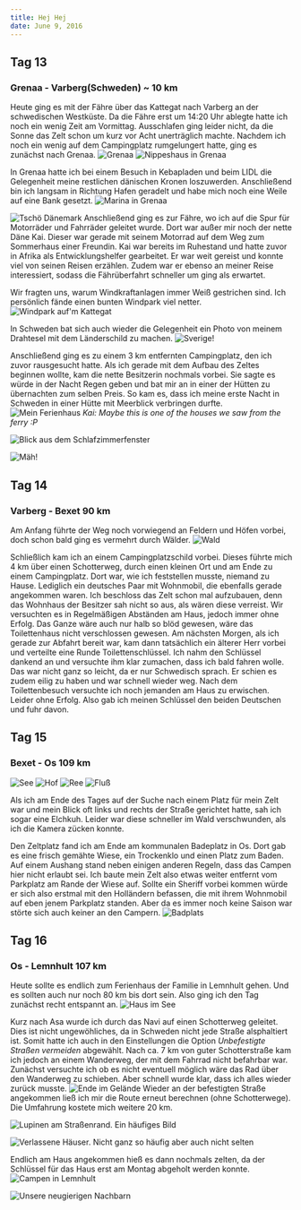 ```yaml
---
title: Hej Hej
date: June 9, 2016
---
```


Tag 13
-----
### Grenaa - Varberg(Schweden) ~ 10 km
Heute ging es mit der Fähre über das Kattegat nach Varberg an der schwedischen Westküste.
Da die Fähre erst um 14:20 Uhr ablegte hatte ich noch ein wenig Zeit am Vormittag.
Ausschlafen ging leider nicht, da die Sonne das Zelt schon um kurz vor Acht unerträglich machte.
Nachdem ich noch ein wenig auf dem Campingplatz rumgelungert hatte, ging es zunächst nach Grenaa.
![Grenaa](../images/tag13_1.jpg)
![Nippeshaus in Grenaa](../images/tag13_2.jpg)

In Grenaa hatte ich bei einem Besuch in Kebapladen und beim LIDL die Gelegenheit meine restlichen dänischen Kronen loszuwerden.
Anschließend bin ich langsam in Richtung Hafen geradelt und habe mich noch eine Weile auf eine Bank gesetzt.
![Marina in Grenaa](../images/tag13_3.jpg)

![Tschö Dänemark](../images/tag13_4.jpg)
Anschließend ging es zur Fähre, wo ich auf die Spur für Motorräder und Fahrräder geleitet wurde.
Dort war außer mir noch der nette Däne Kai.
Dieser war gerade mit seinem Motorrad auf dem Weg zum Sommerhaus einer Freundin.
Kai war bereits im Ruhestand und hatte zuvor in Afrika als Entwicklungshelfer gearbeitet.
Er war weit gereist und konnte viel von seinen Reisen erzählen.
Zudem war er ebenso an meiner Reise interessiert, sodass die Fährüberfahrt schneller um ging als erwartet.

Wir fragten uns, warum Windkraftanlagen immer Weiß gestrichen sind. Ich persönlich fände einen bunten Windpark viel netter.
![Windpark auf'm Kattegat](../images/tag13_5.jpg)

In Schweden bat sich auch wieder die Gelegenheit ein Photo von meinem Drahtesel mit dem Länderschild zu machen.
![Sverige!](../images/tag13_6.jpg)

Anschließend ging es zu einem 3 km entfernten Campingplatz, den ich zuvor rausgesucht hatte.
Als ich gerade mit dem Aufbau des Zeltes beginnen wollte, kam die nette Besitzerin nochmals vorbei.
Sie sagte es würde in der Nacht Regen geben und bat mir an in einer der Hütten zu übernachten zum selben Preis.
So kam es, dass ich meine erste Nacht in Schweden in einer Hütte mit Meerblick verbringen durfte.
![Mein Ferienhaus](../images/tag13_7.jpg)
*Kai: Maybe this is one of the houses we saw from the ferry :P*

![Blick aus dem Schlafzimmerfenster](../images/tag13_8.jpg)

![Mäh!](../images/tag13_9.jpg)

Tag 14
------
### Varberg - Bexet 90 km
Am Anfang führte der Weg noch vorwiegend an Feldern und Höfen vorbei, doch schon bald ging es vermehrt durch Wälder.
![Wald](../images/tag14_1.jpg)

Schließlich kam ich an einem Campingplatzschild vorbei.
Dieses führte mich 4 km über einen Schotterweg, durch einen kleinen Ort und am Ende zu einem Campingplatz.
Dort war, wie ich feststellen musste, niemand zu Hause.
Lediglich ein deutsches Paar mit Wohnmobil, die ebenfalls gerade angekommen waren.
Ich beschloss das Zelt schon mal aufzubauen, denn das Wohnhaus der Besitzer sah nicht so aus, als wären diese verreist.
Wir versuchten es in Regelmäßigen Abständen am Haus, jedoch immer ohne Erfolg.
Das Ganze wäre auch nur halb so blöd gewesen, wäre das Toilettenhaus nicht verschlossen gewesen.
Am nächsten Morgen, als ich gerade zur Abfahrt bereit war, kam dann tatsächlich ein älterer Herr vorbei und verteilte eine Runde Toilettenschlüssel.
Ich nahm den Schlüssel dankend an und versuchte ihm klar zumachen, dass ich bald fahren wolle.
Das war nicht ganz so leicht, da er nur Schwedisch sprach.
Er schien es zudem eilig zu haben und war schnell wieder weg.
Nach dem Toilettenbesuch versuchte ich noch jemanden am Haus zu erwischen.
Leider ohne Erfolg.
Also gab ich meinen Schlüssel den beiden Deutschen und fuhr davon.

Tag 15
------
### Bexet - Os 109 km
![See](../images/tag15_1.jpg)
![Hof](../images/tag15_2.jpg)
![Ree](../images/tag15_3.jpg)
![Fluß](../images/tag15_4.jpg)

Als ich am Ende des Tages auf der Suche nach einem Platz für mein Zelt war und mein Blick oft links und rechts der Straße gerichtet hatte,
sah ich sogar eine Elchkuh.
Leider war diese schneller im Wald verschwunden, als ich die Kamera zücken konnte.

Den Zeltplatz fand ich am Ende am kommunalen Badeplatz in Os.
Dort gab es eine frisch gemähte Wiese, ein Trockenklo und einen Platz zum Baden.
Auf einem Aushang stand neben einigen anderen Regeln, dass das Campen hier nicht erlaubt sei.
Ich baute mein Zelt also etwas weiter entfernt vom Parkplatz am Rande der Wiese auf.
Sollte ein Sheriff vorbei kommen würde er sich also erstmal mit den Holländern befassen, die mit ihrem Wohnmobil auf eben jenem Parkplatz standen.
Aber da es immer noch keine Saison war störte sich auch keiner an den Campern.
![Badplats](../images/tag15_5.jpg)

Tag 16
------
### Os - Lemnhult 107 km
Heute sollte es endlich zum Ferienhaus der Familie in Lemnhult gehen.
Und es sollten auch nur noch 80 km bis dort sein.
Also ging ich den Tag zunächst recht entspannt an.
![Haus im See](../images/tag16_1.jpg)

Kurz nach Asa wurde ich durch das Navi auf einen Schotterweg geleitet.
Dies ist nicht ungewöhliches, da in Schweden nicht jede Straße alsphaltiert ist.
Somit hatte ich auch in den Einstellungen die Option *Unbefestigte Straßen vermeiden* abgewählt.
Nach ca. 7 km von guter Schotterstraße kam ich jedoch an einem Wanderweg, der mit dem Fahrrad nicht befahrbar war.
Zunächst versuchte ich ob es nicht eventuell möglich wäre das Rad über den Wanderweg zu schieben.
Aber schnell wurde klar, dass ich alles wieder zurück musste.
![Ende im Gelände](../images/tag16_2.jpg)
Wieder an der befestigten Straße angekommen ließ ich mir die Route erneut berechnen (ohne Schotterwege).
Die Umfahrung kostete mich weitere 20 km.

![Lupinen am Straßenrand. Ein häufiges Bild](../images/tag16_3.jpg)

![Verlassene Häuser. Nicht ganz so häufig aber auch nicht selten](../images/tag16_4.jpg)

Endlich am Haus angekommen hieß es dann nochmals zelten, da der Schlüssel für das Haus erst am Montag abgeholt werden konnte.
![Campen in Lemnhult](../images/tag16_5.jpg)

![Unsere neugierigen Nachbarn](../images/tag16_6.jpg)
